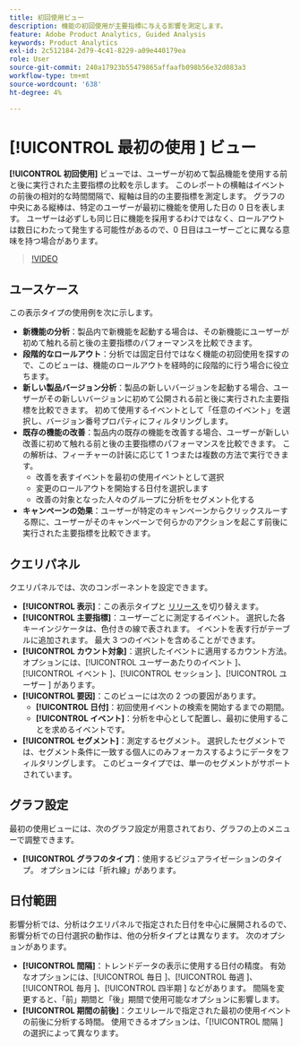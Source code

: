 ```yaml
---
title: 初回使用ビュー
description: 機能の初回使用が主要指標に与える影響を測定します。
feature: Adobe Product Analytics, Guided Analysis
keywords: Product Analytics
exl-id: 2c512184-2d79-4c41-8229-a09e440179ea
role: User
source-git-commit: 240a17923b55479865affaafb098b56e32d083a3
workflow-type: tm+mt
source-wordcount: '638'
ht-degree: 4%

---
```


# [!UICONTROL  最初の使用 ] ビュー

**[!UICONTROL 初回使用]** ビューでは、ユーザーが初めて製品機能を使用する前と後に実行された主要指標の比較を示します。 このレポートの横軸はイベントの前後の相対的な時間間隔で、縦軸は目的の主要指標を測定します。 グラフの中央にある縦棒は、特定のユーザーが最初に機能を使用した日の 0 日を表します。 ユーザーは必ずしも同じ日に機能を採用するわけではなく、ロールアウトは数日にわたって発生する可能性があるので、0 日目はユーザーごとに異なる意味を持つ場合があります。

>[!VIDEO](https://video.tv.adobe.com/v/3421661/?learn=on)

## ユースケース

この表示タイプの使用例を次に示します。

* **新機能の分析**：製品内で新機能を起動する場合は、その新機能にユーザーが初めて触れる前と後の主要指標のパフォーマンスを比較できます。
* **段階的なロールアウト**：分析では固定日付ではなく機能の初回使用を探すので、このビューは、機能のロールアウトを経時的に段階的に行う場合に役立ちます。
* **新しい製品バージョン分析**：製品の新しいバージョンを起動する場合、ユーザーがその新しいバージョンに初めて公開される前と後に実行された主要指標を比較できます。 初めて使用するイベントとして「任意のイベント」を選択し、バージョン番号プロパティにフィルタリングします。
* **既存の機能の改善**：製品内の既存の機能を改善する場合、ユーザーが新しい改善に初めて触れる前と後の主要指標のパフォーマンスを比較できます。 この解析は、フィーチャーの計装に応じて 1 つまたは複数の方法で実行できます。
   * 改善を表すイベントを最初の使用イベントとして選択
   * 変更のロールアウトを開始する日付を選択します
   * 改善の対象となった人々のグループに分析をセグメント化する
* **キャンペーンの効果**：ユーザーが特定のキャンペーンからクリックスルーする際に、ユーザーがそのキャンペーンで何らかのアクションを起こす前後に実行された主要指標を比較できます。

## クエリパネル

クエリパネルでは、次のコンポーネントを設定できます。

* **[!UICONTROL 表示]**：この表示タイプと [ リリース ](release.md) を切り替えます。
* **[!UICONTROL 主要指標]**：ユーザーごとに測定するイベント。 選択した各キーインジケータは、色付きの線で表されます。 イベントを表す行がテーブルに追加されます。 最大 3 つのイベントを含めることができます。
* **[!UICONTROL カウント対象]**：選択したイベントに適用するカウント方法。 オプションには、[!UICONTROL  ユーザーあたりのイベント ]、[!UICONTROL  イベント ]、[!UICONTROL  セッション ]、[!UICONTROL  ユーザー ] があります。
* **[!UICONTROL 要因]**：このビューには次の 2 つの要因があります。
   * **[!UICONTROL 日付]**：初回使用イベントの検索を開始するまでの期間。
   * **[!UICONTROL イベント]**：分析を中心として配置し、最初に使用することを求めるイベントです。
* **[!UICONTROL セグメント]**：測定するセグメント。 選択したセグメントでは、セグメント条件に一致する個人にのみフォーカスするようにデータをフィルタリングします。 このビュータイプでは、単一のセグメントがサポートされています。

## グラフ設定

最初の使用ビューには、次のグラフ設定が用意されており、グラフの上のメニューで調整できます。

* **[!UICONTROL グラフのタイプ]**：使用するビジュアライゼーションのタイプ。 オプションには「折れ線」があります。

## 日付範囲

影響分析では、分析はクエリパネルで指定された日付を中心に展開されるので、影響分析での日付選択の動作は、他の分析タイプとは異なります。 次のオプションがあります。

* **[!UICONTROL 間隔]**：トレンドデータの表示に使用する日付の精度。 有効なオプションには、[!UICONTROL  毎日 ]、[!UICONTROL  毎週 ]、[!UICONTROL  毎月 ]、[!UICONTROL  四半期 ] などがあります。 間隔を変更すると、「前」期間と「後」期間で使用可能なオプションに影響します。
* **[!UICONTROL 期間の前後]**：クエリレールで指定された最初の使用イベントの前後に分析する時間。 使用できるオプションは、「[!UICONTROL  間隔 ] の選択によって異なります。
